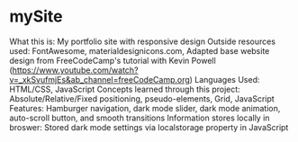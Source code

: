 # mySite
What this is: My portfolio site with responsive design
Outside resources used: FontAwesome, materialdesignicons.com, Adapted base website design from FreeCodeCamp's tutorial with Kevin Powell (https://www.youtube.com/watch?v=_xkSvufmjEs&ab_channel=freeCodeCamp.org)
Languages Used: HTML/CSS, JavaScript
Concepts learned through this project: Absolute/Relative/Fixed positioning, pseudo-elements, Grid, JavaScript
Features: Hamburger navigation, dark mode slider, dark mode animation, auto-scroll button, and smooth transitions
Information stores locally in broswer: Stored dark mode settings via localstorage property in JavaScript
